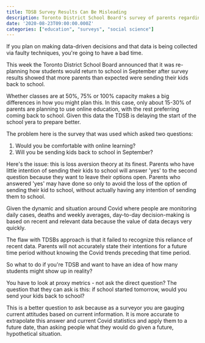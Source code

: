 ```yaml
---
title: TDSB Survey Results Can Be Misleading
description: Toronto District School Board's survey of parents regarding return to school has issues that can be easily improved.
date: '2020-08-23T09:00:00.000Z'
categories: ["education", "surveys", "social science"]
---
```


If you plan on making data-driven decisions and that data is being collected via faulty techniques, you're going to have a bad time.

This week the Toronto District School Board announced that it was re-planning how students would return to school in September after survey results showed that more parents than  expected were sending their kids back to school.

Whether classes are at 50%, 75% or 100% capacity makes a big differences in how you might plan this. In this case, only about 15-30% of parents are planning to use online education, with the rest preferring coming back to school. Given this data the TDSB is delaying the start of the school yera to prepare better.

The problem here is the survey that was used which asked two questions:

1. Would you be comfortable with online learning?
2. Will you be sending kids back to school in September?

Here's the issue: this is loss aversion theory at its finest. Parents who have little intention of sending their kids to school will answer 'yes' to the second question because they want to leave their options open. Parents who answered 'yes' may have done so only to avoid the loss of the option of sending their kid to school, without actually having any intention of sending them to school.

Given the dynamic and situation around Covid where people are monitoring daily cases, deaths and weekly averages, day-to-day decision-making is based on recent and relevant data because the value of data decays very quickly.

The flaw with TDSBs approach is that it failed to recognize this reliance of recent data. Parents will not accurately state their intentions for a future time period without knowing the Covid trends preceding that time period.

So what to do if you're TDSB and want to have an idea of how many students might show up in reality?

You have to look at proxy metrics - not ask the direct question? The question that they can ask is this: if school started tomorrow, would you send your kids back to school?

This is a better question to ask because as a surveyor you are gauging current attitudes based on current information. It is more accurate to extrapolate this answer and current Covid statistics and apply them to a future date, than asking people what they would do given a future, hypothetical situation.